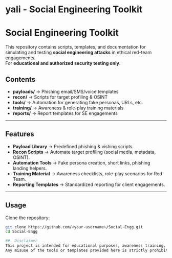 # yali -  Social Engineering Toolkit
# Social Engineering Toolkit

This repository contains scripts, templates, and documentation for simulating 
and testing **social engineering attacks** in ethical red-team engagements.  
For **educational and authorized security testing only**.

## Contents
- **payloads/** → Phishing email/SMS/voice templates
- **recon/** → Scripts for target profiling & OSINT
- **tools/** → Automation for generating fake personas, URLs, etc.
- **training/** → Awareness & role-play training materials
- **reports/** → Report templates for SE engagements
---

## Features
- **Payload Library** → Predefined phishing & vishing scripts.  
- **Recon Scripts** → Automate target profiling (social media, metadata, OSINT).  
- **Automation Tools** → Fake persona creation, short links, phishing landing helpers.  
- **Training Material** → Awareness checklists, role-play scenarios for Red Team.  
- **Reporting Templates** → Standardized reporting for client engagements.  

---

## Usage
Clone the repository:
```bash
git clone https://github.com/<your-username>/Social-Engg.git
cd Social-Engg

##  Disclaimer
This project is intended for educational purposes, awareness training, and authorized red-team simulations only.
Any misuse of the tools or templates provided here is strictly prohibited and may lead to legal consequences.
